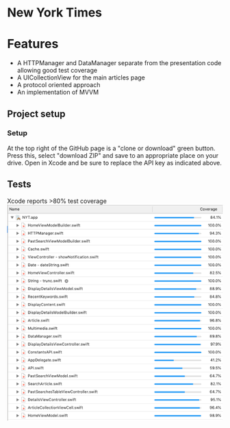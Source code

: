 # New York Times

# Features

  - A HTTPManager and DataManager separate from the presentation code allowing good test coverage
  - A UICollectionView for the main articles page
  - A protocol oriented approach
  - An implementation of MVVM

## Project setup
 ### Setup
At the top right of the GitHub page is a "clone or download" green button. Press this, select "download ZIP" and save to an appropriate place on your drive. Open in Xcode and be sure to replace the API key as indicated above.
## Tests
Xcode reports >80% test coverage
![alt text](https://github.com/stevencurtis/NewYorkTimes/blob/master/Images/Screenshot%202019-05-09%20at%2010.34.52.png)
